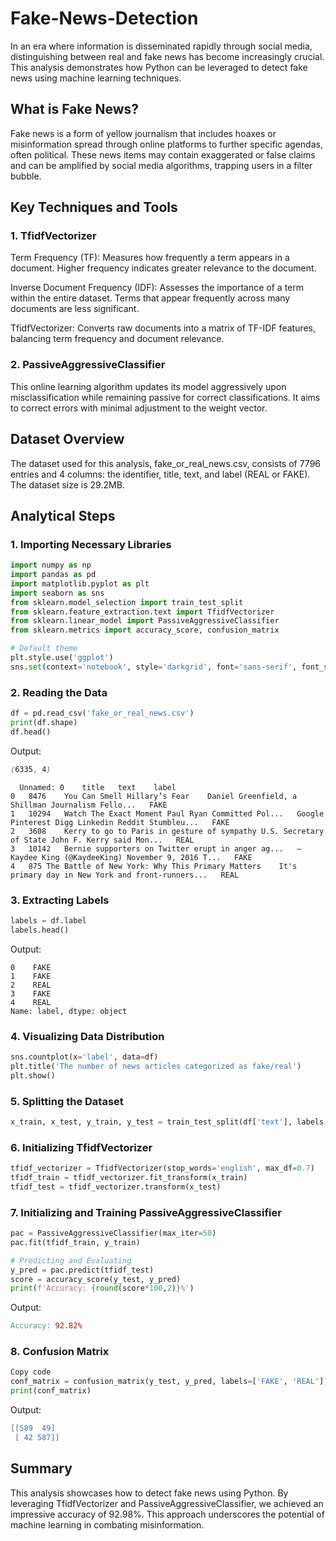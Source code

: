 # Fake-News-Detection
In an era where information is disseminated rapidly through social media, distinguishing between real and fake news has become increasingly crucial. This analysis demonstrates how Python can be leveraged to detect fake news using machine learning techniques.

## What is Fake News?
Fake news is a form of yellow journalism that includes hoaxes or misinformation spread through online platforms to further specific agendas, often political. These news items may contain exaggerated or false claims and can be amplified by social media algorithms, trapping users in a filter bubble.

## Key Techniques and Tools
### 1. TfidfVectorizer
Term Frequency (TF): Measures how frequently a term appears in a document. Higher frequency indicates greater relevance to the document.

Inverse Document Frequency (IDF): Assesses the importance of a term within the entire dataset. Terms that appear frequently across many documents are less significant.

TfidfVectorizer: Converts raw documents into a matrix of TF-IDF features, balancing term frequency and document relevance.

### 2. PassiveAggressiveClassifier
This online learning algorithm updates its model aggressively upon misclassification while remaining passive for correct classifications. It aims to correct errors with minimal adjustment to the weight vector.

## Dataset Overview
The dataset used for this analysis, fake_or_real_news.csv, consists of 7796 entries and 4 columns: the identifier, title, text, and label (REAL or FAKE). The dataset size is 29.2MB.

## Analytical Steps
### 1. Importing Necessary Libraries
```python
import numpy as np
import pandas as pd
import matplotlib.pyplot as plt
import seaborn as sns
from sklearn.model_selection import train_test_split
from sklearn.feature_extraction.text import TfidfVectorizer
from sklearn.linear_model import PassiveAggressiveClassifier
from sklearn.metrics import accuracy_score, confusion_matrix

# Default theme
plt.style.use('ggplot')
sns.set(context='notebook', style='darkgrid', font='sans-serif', font_scale=1)
```

### 2. Reading the Data
```python
df = pd.read_csv('fake_or_real_news.csv')
print(df.shape)
df.head()
```
Output:
```scss
(6335, 4)
```
```vbnet
  Unnamed: 0	title	text	label
0	8476	You Can Smell Hillary’s Fear	Daniel Greenfield, a Shillman Journalism Fello...	FAKE
1	10294	Watch The Exact Moment Paul Ryan Committed Pol...	Google Pinterest Digg Linkedin Reddit Stumbleu...	FAKE
2	3608	Kerry to go to Paris in gesture of sympathy	U.S. Secretary of State John F. Kerry said Mon...	REAL
3	10142	Bernie supporters on Twitter erupt in anger ag...	— Kaydee King (@KaydeeKing) November 9, 2016 T...	FAKE
4	875	The Battle of New York: Why This Primary Matters	It's primary day in New York and front-runners...	REAL
```

### 3. Extracting Labels
```python
labels = df.label
labels.head()
```

Output:
```less
0    FAKE
1    FAKE
2    REAL
3    FAKE
4    REAL
Name: label, dtype: object
```

### 4. Visualizing Data Distribution
```python
sns.countplot(x='label', data=df)
plt.title('The number of news articles categorized as fake/real')
plt.show()
```

### 5. Splitting the Dataset
```python
x_train, x_test, y_train, y_test = train_test_split(df['text'], labels, test_size=0.2, random_state=7)
```

### 6. Initializing TfidfVectorizer
```python
tfidf_vectorizer = TfidfVectorizer(stop_words='english', max_df=0.7)
tfidf_train = tfidf_vectorizer.fit_transform(x_train) 
tfidf_test = tfidf_vectorizer.transform(x_test)
```

### 7. Initializing and Training PassiveAggressiveClassifier
```python
pac = PassiveAggressiveClassifier(max_iter=50)
pac.fit(tfidf_train, y_train)

# Predicting and Evaluating
y_pred = pac.predict(tfidf_test)
score = accuracy_score(y_test, y_pred)
print(f'Accuracy: {round(score*100,2)}%')
```

Output:
```makefile
Accuracy: 92.82%
```

### 8. Confusion Matrix
```python
Copy code
conf_matrix = confusion_matrix(y_test, y_pred, labels=['FAKE', 'REAL'])
print(conf_matrix)
```

Output:
```lua
[[589  49]
 [ 42 587]]
```
## Summary
This analysis showcases how to detect fake news using Python. By leveraging TfidfVectorizer and PassiveAggressiveClassifier, we achieved an impressive accuracy of 92.98%. This approach underscores the potential of machine learning in combating misinformation.
